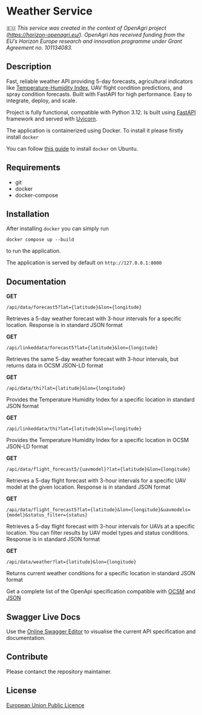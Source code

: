 # Weather Service

🇪🇺 *This service was created in the context of OpenAgri project (https://horizon-openagri.eu/). OpenAgri has received funding from the EU’s Horizon Europe research and innovation programme under Grant Agreement no. 101134083.*

## Description
Fast, reliable weather API providing 5-day forecasts, agricultural indicators like
[Temperature-Humidity Index](https://www.pericoli.com/en/temperature-humidity-index-what-you-need-to-know-about-it/),
UAV flight condition predictions, and spray condition forecasts. Built with FastAPI for high performance.
Easy to integrate, deploy, and scale.


Project is fully functional, compatible with Python 3.12.
Is built using [FastAPI](https://fastapi.tiangolo.com/) framework and served with [Uvicorn](https://www.uvicorn.org).

The application is containerized using Docker. To install it please firstly install `docker`

You can follow [this guide](https://docs.docker.com/engine/install/ubuntu/) to install `docker` on Ubuntu.

## Requirements
- git
- docker
- docker-compose

## Installation
After installing `docker` you can simply run

```
docker compose up --build
```

to run the application.

The application is served by default on `http://127.0.0.1:8000`

## Documentation

**GET**
```
/api/data/forecast5?lat={latitude}&lon={longitude}
```
Retrieves a 5-day weather forecast with 3-hour intervals for a specific location. Response is in standard JSON format

**GET**
```
/api/linkeddata/forecast5?lat={latitude}&lon={longitude}
```
Retrieves the same 5-day weather forecast with 3-hour intervals, but returns data in OCSM JSON-LD format

**GET**
```
/api/data/thi?lat={latitude}&lon={longitude}
```
Provides the Temperature Humidity Index for a specific location in standard JSON format

**GET**
```
/api/linkeddata/thi?lat={latitude}&lon={longitude}
```
Provides the Temperature Humidity Index for a specific location in OCSM JSON-LD format

**GET**
```
/api/data/flight_forecast5/{uavmodel}?lat={latitude}&lon={longitude}
```
Retrieves a 5-day flight forecast with 3-hour intervals for a specific UAV model at the given location.
Response is in standard JSON format

**GET**
```
/api/data/flight_forecast5?lat={latitude}&lon={longitude}&uavmodels={model}&status_filter={status}
```
Retrieves a 5-day flight forecast with 3-hour intervals for UAVs at a specific location.
You can filter results by UAV model types and status conditions. Response is in standard JSON format


**GET**
```
/api/data/weather?lat={latitude}&lon={longitude}
```
Returns current weather conditions for a specific location in standard JSON format

Get a complete list of the OpenApi specification compatible with [OCSM](OCSM.md) and [JSON](API.md)

## Swagger Live Docs
Use the [Online Swagger Editor](https://editor-next.swagger.io/?url=https://raw.githubusercontent.com/agstack/openagri-weather-service/refs/heads/main/openapi.yml) to visualise the current API specification and documentation.

## Contribute

Please contanct the repository maintainer.

## License

[European Union Public Licence](LICENSE)







